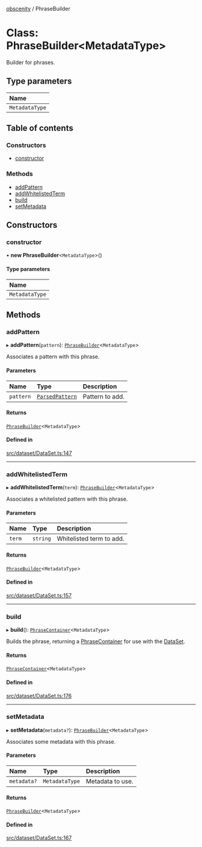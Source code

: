 [obscenity](../README.md) / PhraseBuilder

# Class: PhraseBuilder<MetadataType\>

Builder for phrases.

## Type parameters

| Name |
| :------ |
| `MetadataType` |

## Table of contents

### Constructors

- [constructor](PhraseBuilder.md#constructor)

### Methods

- [addPattern](PhraseBuilder.md#addpattern)
- [addWhitelistedTerm](PhraseBuilder.md#addwhitelistedterm)
- [build](PhraseBuilder.md#build)
- [setMetadata](PhraseBuilder.md#setmetadata)

## Constructors

### constructor

• **new PhraseBuilder**<`MetadataType`\>()

#### Type parameters

| Name |
| :------ |
| `MetadataType` |

## Methods

### addPattern

▸ **addPattern**(`pattern`): [`PhraseBuilder`](PhraseBuilder.md)<`MetadataType`\>

Associates a pattern with this phrase.

#### Parameters

| Name | Type | Description |
| :------ | :------ | :------ |
| `pattern` | [`ParsedPattern`](../interfaces/ParsedPattern.md) | Pattern to add. |

#### Returns

[`PhraseBuilder`](PhraseBuilder.md)<`MetadataType`\>

#### Defined in

[src/dataset/DataSet.ts:147](https://github.com/jo3-l/obscenity/blob/ce020a0/src/dataset/DataSet.ts#L147)

___

### addWhitelistedTerm

▸ **addWhitelistedTerm**(`term`): [`PhraseBuilder`](PhraseBuilder.md)<`MetadataType`\>

Associates a whitelisted pattern with this phrase.

#### Parameters

| Name | Type | Description |
| :------ | :------ | :------ |
| `term` | `string` | Whitelisted term to add. |

#### Returns

[`PhraseBuilder`](PhraseBuilder.md)<`MetadataType`\>

#### Defined in

[src/dataset/DataSet.ts:157](https://github.com/jo3-l/obscenity/blob/ce020a0/src/dataset/DataSet.ts#L157)

___

### build

▸ **build**(): [`PhraseContainer`](../interfaces/PhraseContainer.md)<`MetadataType`\>

Builds the phrase, returning a [PhraseContainer](../interfaces/PhraseContainer.md) for use with the
[DataSet](DataSet.md).

#### Returns

[`PhraseContainer`](../interfaces/PhraseContainer.md)<`MetadataType`\>

#### Defined in

[src/dataset/DataSet.ts:176](https://github.com/jo3-l/obscenity/blob/ce020a0/src/dataset/DataSet.ts#L176)

___

### setMetadata

▸ **setMetadata**(`metadata?`): [`PhraseBuilder`](PhraseBuilder.md)<`MetadataType`\>

Associates some metadata with this phrase.

#### Parameters

| Name | Type | Description |
| :------ | :------ | :------ |
| `metadata?` | `MetadataType` | Metadata to use. |

#### Returns

[`PhraseBuilder`](PhraseBuilder.md)<`MetadataType`\>

#### Defined in

[src/dataset/DataSet.ts:167](https://github.com/jo3-l/obscenity/blob/ce020a0/src/dataset/DataSet.ts#L167)
